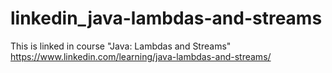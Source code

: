 # linkedin_java-lambdas-and-streams
This is linked in course "Java: Lambdas and Streams"  https://www.linkedin.com/learning/java-lambdas-and-streams/
